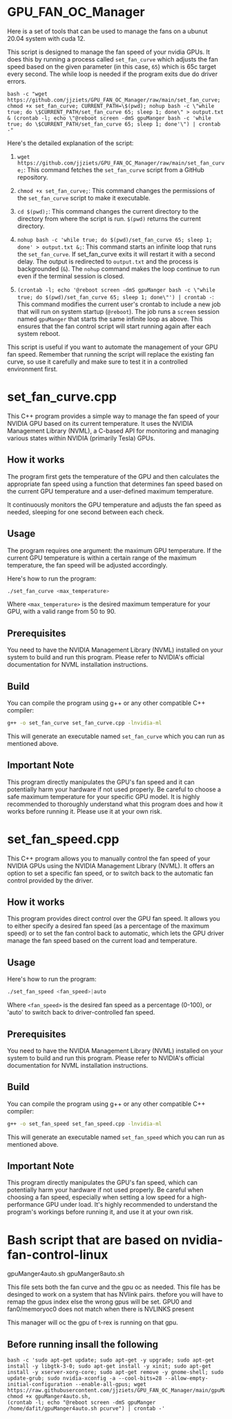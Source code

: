 # GPU_FAN_OC_Manager
Here is a set of tools that can be used to manage the fans on a ubunut 20.04 system with cuda 12.

This script is designed to manage the fan speed of your nvidia GPUs. It does this by running a process called `set_fan_curve` which adjusts the fan speed based on the given parameter (in this case, `65`) which is 65c target every second. The while loop is needed if the program exits due do driver errors. 


```
bash -c "wget https://github.com/jjziets/GPU_FAN_OC_Manager/raw/main/set_fan_curve; chmod +x set_fan_curve; CURRENT_PATH=\$(pwd); nohup bash -c \"while true; do \$CURRENT_PATH/set_fan_curve 65; sleep 1; done\" > output.txt & (crontab -l; echo \"@reboot screen -dmS gpuManger bash -c 'while true; do \$CURRENT_PATH/set_fan_curve 65; sleep 1; done'\") | crontab -"
```

Here's the detailed explanation of the script:

1. `wget https://github.com/jjziets/GPU_FAN_OC_Manager/raw/main/set_fan_curve;`: 
   This command fetches the `set_fan_curve` script from a GitHub repository.

2. `chmod +x set_fan_curve;`: 
   This command changes the permissions of the `set_fan_curve` script to make it executable.

3. `cd $(pwd);`: 
   This command changes the current directory to the directory from where the script is run. `$(pwd)` returns the current directory.

4. `nohup bash -c 'while true; do $(pwd)/set_fan_curve 65; sleep 1; done' > output.txt &;`: 
   This command starts an infinite loop that runs the `set_fan_curve`. If set_fan_curve exits it will restart it with a second delay. The output is redirected to `output.txt` and the process is backgrounded (`&`). The `nohup` command makes the loop continue to run even if the terminal session is closed.

5. `(crontab -l; echo '@reboot screen -dmS gpuManger bash -c \"while true; do $(pwd)/set_fan_curve 65; sleep 1; done\"') | crontab -`: 
   This command modifies the current user's crontab to include a new job that will run on system startup (`@reboot`). The job runs a `screen` session named `gpuManger` that starts the same infinite loop as above. This ensures that the fan control script will start running again after each system reboot.

This script is useful if you want to automate the management of your GPU fan speed. Remember that running the script will replace the existing fan curve, so use it carefully and make sure to test it in a controlled environment first.




# set_fan_curve.cpp

This C++ program provides a simple way to manage the fan speed of your NVIDIA GPU based on its current temperature. It uses the NVIDIA Management Library (NVML), a C-based API for monitoring and managing various states within NVIDIA (primarily Tesla) GPUs.

## How it works

The program first gets the temperature of the GPU and then calculates the appropriate fan speed using a function that determines fan speed based on the current GPU temperature and a user-defined maximum temperature.

It continuously monitors the GPU temperature and adjusts the fan speed as needed, sleeping for one second between each check.

## Usage

The program requires one argument: the maximum GPU temperature. If the current GPU temperature is within a certain range of the maximum temperature, the fan speed will be adjusted accordingly.

Here's how to run the program:

```bash
./set_fan_curve <max_temperature>
```

Where `<max_temperature>` is the desired maximum temperature for your GPU, with a valid range from 50 to 90.

## Prerequisites

You need to have the NVIDIA Management Library (NVML) installed on your system to build and run this program. Please refer to NVIDIA's official documentation for NVML installation instructions.

## Build

You can compile the program using g++ or any other compatible C++ compiler:

```bash
g++ -o set_fan_curve set_fan_curve.cpp -lnvidia-ml
```

This will generate an executable named `set_fan_curve` which you can run as mentioned above.

## Important Note

This program directly manipulates the GPU's fan speed and it can potentially harm your hardware if not used properly. Be careful to choose a safe maximum temperature for your specific GPU model. It is highly recommended to thoroughly understand what this program does and how it works before running it. Please use it at your own risk.

# set_fan_speed.cpp

This C++ program allows you to manually control the fan speed of your NVIDIA GPUs using the NVIDIA Management Library (NVML). It offers an option to set a specific fan speed, or to switch back to the automatic fan control provided by the driver.

## How it works

This program provides direct control over the GPU fan speed. It allows you to either specify a desired fan speed (as a percentage of the maximum speed) or to set the fan control back to automatic, which lets the GPU driver manage the fan speed based on the current load and temperature.

## Usage

Here's how to run the program:

```bash
./set_fan_speed <fan_speed>|auto
```

Where `<fan_speed>` is the desired fan speed as a percentage (0-100), or 'auto' to switch back to driver-controlled fan speed.

## Prerequisites

You need to have the NVIDIA Management Library (NVML) installed on your system to build and run this program. Please refer to NVIDIA's official documentation for NVML installation instructions.

## Build

You can compile the program using g++ or any other compatible C++ compiler:

```bash
g++ -o set_fan_speed set_fan_speed.cpp -lnvidia-ml
```

This will generate an executable named `set_fan_speed` which you can run as mentioned above.

## Important Note

This program directly manipulates the GPU's fan speed, which can potentially harm your hardware if not used properly. Be careful when choosing a fan speed, especially when setting a low speed for a high-performance GPU under load. It's highly recommended to understand the program's workings before running it, and use it at your own risk.


# Bash script that are based on nvidia-fan-control-linux
gpuManger4auto.sh
gpuManger8auto.sh

This file sets both the fan curve and the gpu oc as needed.
This file has be desinged to work on a system that has NVlink pairs. thefore you will have to remap the gpus index else the wrong gpus will be set. GPU0 and fan0/memoryoc0 does not match when there is NVLINKS present

This manager will oc the gpu of t-rex is running on that gpu.

## Before running insall the following 
``` 
bash -c 'sudo apt-get update; sudo apt-get -y upgrade; sudo apt-get install -y libgtk-3-0; sudo apt-get install -y xinit; sudo apt-get install -y xserver-xorg-core; sudo apt-get remove -y gnome-shell; sudo update-grub; sudo nvidia-xconfig -a --cool-bits=28 --allow-empty-initial-configuration --enable-all-gpus; wget https://raw.githubusercontent.com/jjziets/GPU_FAN_OC_Manager/main/gpuManger4auto.sh, chmod +x gpuManger4auto.sh, 
(crontab -l; echo "@reboot screen -dmS gpuManger /home/dafit/gpuManger4auto.sh pcurve") | crontab -'

```
